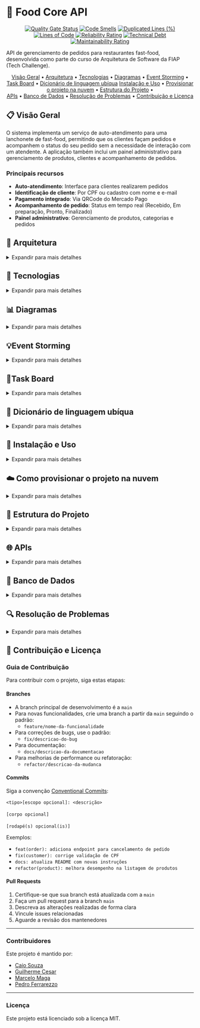 # 🍔 Food Core API

<div align="center">

[![Quality Gate Status](https://sonarcloud.io/api/project_badges/measure?project=FIAP-SOAT-TECH-TEAM_food-core-api&metric=alert_status&token=19e960f56f10089f0c8d262863b33c62a92dbc46)](https://sonarcloud.io/summary/new_code?id=FIAP-SOAT-TECH-TEAM_food-core-api)
[![Code Smells](https://sonarcloud.io/api/project_badges/measure?project=FIAP-SOAT-TECH-TEAM_food-core-api&metric=code_smells&token=19e960f56f10089f0c8d262863b33c62a92dbc46)](https://sonarcloud.io/summary/new_code?id=FIAP-SOAT-TECH-TEAM_food-core-api)
[![Duplicated Lines (%)](https://sonarcloud.io/api/project_badges/measure?project=FIAP-SOAT-TECH-TEAM_food-core-api&metric=duplicated_lines_density&token=19e960f56f10089f0c8d262863b33c62a92dbc46)](https://sonarcloud.io/summary/new_code?id=FIAP-SOAT-TECH-TEAM_food-core-api)
[![Lines of Code](https://sonarcloud.io/api/project_badges/measure?project=FIAP-SOAT-TECH-TEAM_food-core-api&metric=ncloc&token=19e960f56f10089f0c8d262863b33c62a92dbc46)](https://sonarcloud.io/summary/new_code?id=FIAP-SOAT-TECH-TEAM_food-core-api)
[![Reliability Rating](https://sonarcloud.io/api/project_badges/measure?project=FIAP-SOAT-TECH-TEAM_food-core-api&metric=reliability_rating&token=19e960f56f10089f0c8d262863b33c62a92dbc46)](https://sonarcloud.io/summary/new_code?id=FIAP-SOAT-TECH-TEAM_food-core-api)
[![Technical Debt](https://sonarcloud.io/api/project_badges/measure?project=FIAP-SOAT-TECH-TEAM_food-core-api&metric=sqale_index&token=19e960f56f10089f0c8d262863b33c62a92dbc46)](https://sonarcloud.io/summary/new_code?id=FIAP-SOAT-TECH-TEAM_food-core-api)
[![Maintainability Rating](https://sonarcloud.io/api/project_badges/measure?project=FIAP-SOAT-TECH-TEAM_food-core-api&metric=sqale_rating&token=19e960f56f10089f0c8d262863b33c62a92dbc46)](https://sonarcloud.io/summary/new_code?id=FIAP-SOAT-TECH-TEAM_food-core-api)
</div>

API de gerenciamento de pedidos para restaurantes fast-food, desenvolvida como parte do curso de Arquitetura de Software
da FIAP (Tech Challenge).

<div align="center">
  <a href="#visao-geral">Visão Geral</a> •
  <a href="#arquitetura">Arquitetura</a> •
  <a href="#tecnologias">Tecnologias</a> •
  <a href="#diagramas">Diagramas</a> •
  <a href="#eventstorming">Event Storming</a> •
  <a href="#taskboard">Task Board</a> •
  <a href="#dicionario">Dicionário de linguagem ubíqua</a>
  <a href="#instalacao-e-uso">Instalação e Uso</a> •
  <a href="#provisionamento-na-nuvem">Provisionar o projeto na nuvem</a> •
  <a href="#estrutura-do-projeto">Estrutura do Projeto</a> • <br/>
  <a href="#apis">APIs</a> •
  <a href="#banco-de-dados">Banco de Dados</a> •
  <a href="#resolucao-de-problemas">Resolução de Problemas</a> •
  <a href="#contribuicao-e-licenca">Contribuição e Licença</a>
</div>

<h2 id="visao-geral">📋 Visão Geral</h2>

O sistema implementa um serviço de auto-atendimento para uma lanchonete de fast-food, permitindo que os clientes façam
pedidos e acompanhem o status do seu pedido sem a necessidade de interação com um atendente. A aplicação também inclui
um painel administrativo para gerenciamento de produtos, clientes e acompanhamento de pedidos.

### Principais recursos

- **Auto-atendimento**: Interface para clientes realizarem pedidos
- **Identificação de cliente**: Por CPF ou cadastro com nome e e-mail
- **Pagamento integrado**: Via QRCode do Mercado Pago
- **Acompanhamento de pedido**: Status em tempo real (Recebido, Em preparação, Pronto, Finalizado)
- **Painel administrativo**: Gerenciamento de produtos, categorias e pedidos

## 🧱 Arquitetura

<details>
<summary>Expandir para mais detalhes</summary>

Este projeto segue os princípios da **Arquitetura Limpa (Clean Architecture)** com o objetivo de manter um core de negócio independente, purista e facilmente testável. O desenho modular segue uma separação clara de responsabilidades entre camadas, respeitando dependências unidirecionais e regras de isolamento.

### 🎯 Princípios Adotados

- O **core** (domain, application e interface adapters) **não possui dependências de frameworks**
- O uso de bibliotecas externas (como Spring, MapStruct ou JPA) está **restrito à infraestrutura**
- Todas as interfaces de entrada e saída são representadas por **portas (interfaces)** no core
- O fluxo é baseado em **casos de uso (UseCases)** acionados por adaptadores de interface
- As comunicações são feitas por **gateways**, permitindo **inversão de dependência**
- A arquitetura permite **extração futura para microsserviços**, sem acoplamento com tecnologias específicas

---

### 📐 Diagrama de Fluxo

![Diagrama de Fluxo](docs/diagrams/user-flowchart.svg)

### Monolito Modular (Spring Modulith)

A aplicação é estruturada como um monolito modular usando Spring Modulith, com contextos limitados (bounded contexts)
bem definidos para cada domínio de negócio:

![Diagrama Monolito Modular](docs/diagrams/monolito-modular.svg)

Cada módulo:

- É autocontido, com seus próprios adaptadores, portas e domínio
- Comunica-se com outros módulos através de eventos de domínio
- Pode ser extraído como um serviço independente no futuro

### Eventos de Domínio

O sistema utiliza eventos de domínio assíncronos entre módulos, permitindo:

- Comunicação desacoplada
- Notificações entre contextos limitados
- Fácil migração para uma arquitetura distribuída no futuro

</details>

<h2 id="tecnologias">🔧 Tecnologias</h2>

<details>
<summary>Expandir para mais detalhes</summary>

### Backend

- **Java 21**: Linguagem principal
- **Spring Boot 3.4**: Framework base
- **Spring Modulith**: Para organização modular da aplicação
- **Spring Data JPA**: Persistência e acesso a dados
- **Spring Security**: Segurança e autenticação
- **MapStruct**: Mapeamento entre DTOs e entidades
- **Lombok**: Redução de código boilerplate

### Banco de Dados

- **PostgreSQL**: Banco de dados relacional principal
- **Liquibase**: Migrações de banco de dados

### Infraestrutura & Observabilidade

- **Docker**: Containerização
- **Docker Compose**: Orquestração de containers
- **Kubernetes (AKS)**: Orquestração de containers em produção
- **Terraform**: Provisionamento de infraestrutura como código
- **Gradle**: Gerenciamento de dependências e builds
- **SonarQube/SonarCloud**: Análise estática de código
- **Azure DevOps**: Armazenamento de imagens com o Azure Blob Storage
- **GitHub Actions**: CI/CD
- **Swagger/OpenAPI**: Documentação de API

### Integração

- **Mercado Pago API**: Processamento de pagamentos

</details>

<h2 id="diagramas">📊 Diagramas</h2>

<details>
<summary>Expandir para mais detalhes</summary>

### Modelo de Domínio

![Diagrama Modelo de Domínio](docs/diagrams/domain-model.svg)


### Fluxo de Realização do Pedido e Pagamento 

![Diagrama criação de pedido](docs/diagrams/order-created.svg)

### Fluxo de Preparação e Entrega do Pedido (Event Storming)

![Diagrama preparação de pedido](docs/diagrams/order-preparing.svg)

### Fluxo de compra e pagamento (Event Storming) 
![Diagrama compra e pagamento](docs/diagrams/order-payment.png)

### Infraestrutura como Código (Terraform) 

![Terraform](docs/diagrams/terraform.png)

### Kubernetes 
![Kubernetes](docs/diagrams/kubernetsDiagram.png)




</details>

<h2 id="eventstorming"> 💡Event Storming</h2>
<details>
<summary>Expandir para mais detalhes</summary>

### Event Storming Miro

- https://miro.com/app/board/uXjVIAFD_zg=/?share_link_id=933422566141

![image](https://github.com/user-attachments/assets/1c5261a3-60ab-45de-ae4c-86b3afe28db9)
![image](https://github.com/user-attachments/assets/29611638-e684-4244-b3b6-6ae19e725bc4)
</details>


<h2 id="taskboard"> 📌Task Board</h2>
<details>
<summary>Expandir para mais detalhes</summary>

### Board de tarefas Linear App

![image](https://github.com/user-attachments/assets/0c1a5e19-aae3-4270-84ad-64c67daf64b9)
</details>

<h2 id="dicionario">📖 Dicionário de linguagem ubíqua</h2>
<details>
<summary>Expandir para mais detalhes</summary>

### Termos essenciais para a aplicação

- **Admin (Administrador)**
  Usuário com privilégios elevados, responsável pela gestão de usuários, permissões e configurações do sistema.

- **Adquirente**
  Instituição financeira responsável por processar transações de pagamento do sistema. No nosso caso, a adquirente é
  representada pela integração com o [Mercado Pago](https://www.mercadopago.com.br).

- **Authentication (Autenticação)**
  Processo de validação da identidade de um usuário por meio de login.

- **Authorization (Autorização)**
  Controle de acesso baseado em permissões e papéis (roles). Exemplo: apenas administradores podem listar todos os
  usuários.

- **Catalog (Catálogo de Produtos)**
  Conjunto organizado dos produtos disponíveis para seleção e montagem de pedidos.

- **Category (Categoria)**
  Classificação dos produtos por tipo (ex.: lanches, bebidas, sobremesas).

- **Combo**
  Conjunto personalizado por um cliente, composto por: lanche, acompanhamento, bebida e sobremesa.

- **Customer (Cliente)**
  Pessoa que realiza um pedido no sistema. Pode se identificar com CPF, cadastrar nome/e-mail ou seguir como convidado (
  guest).

- **Guest (Convidado)**
  Cliente que realiza um pedido sem se identificar ou criar conta. Atua como usuário temporário.

- **Mercado Pago Integration (Integração com Mercado Pago)**
  Serviço externo utilizado para processar pagamentos eletrônicos dos pedidos.

- **Order (Pedido)**
  Conjunto de itens selecionados por um cliente para consumo. Pode incluir um ou mais combos.

- **Order Item (Item do Pedido)**
  Produto específico dentro de um pedido. Pode ser parte de um combo ou avulso.

- **Payment (Pagamento)**
  Etapa posterior à finalização do pedido. Utiliza integração com o Mercado Pago para processar as transações
  financeiras.

- **Expiração (Pagamento)**
  Tempo de expiração para pagamento de QrCode gerado pelo adquirente. Por padrão, 30 minutos, após esgotar o tempo o
  pedido relacionado é cancelado.

- **Product (Produto)**
  Qualquer item disponível para venda, como lanches, bebidas, sobremesas ou acompanhamentos.

- **Role (Papel)**
  Função atribuída a um usuário. Define suas permissões de acesso no sistema (ex.: ADMIN, ATENDENTE, GUEST).

- **Status do Pedido**
  Representa o estado atual de um pedido. Exemplos: *Em preparação*, *Pronto*, *Entregue*, *Cancelado*.

- **Stock (Estoque)**
  Representa a quantidade disponível de cada produto no sistema.

- **TID (Transaction ID)**
  Identificador único de uma transação na adquirente, fornecido após o pagamento.

- **User (Usuário)**
  Pessoa autenticada no sistema. Pode possuir diferentes papéis, como ADMIN, ATENDENTE ou GUEST.

</details>

<h2 id="instalacao-e-uso">🚀 Instalação e Uso</h2>

<details>
<summary>Expandir para mais detalhes</summary>

### Requisitos

- Docker e Docker Compose
- Ngrok (para testes locais de webhook)
- JDK 21+
- Gradle 8.0+

### Script Centralizador `food`

O projeto utiliza um script centralizador `food` para gerenciar todas as operações:

```bash
./food [comando] [opções]
```

#### Comandos Principais

| Comando       | Descrição                                           |
|---------------|-----------------------------------------------------|
| `start:all`   | Inicia toda a infraestrutura e a aplicação          |
| `start:infra` | Inicia apenas a infraestrutura (banco)              |
| `start:app`   | Inicia apenas a aplicação                           |
| `stop:all`    | Para todos os serviços                              |
| `stop:infra`  | Para apenas a infraestrutura                        |
| `stop:app`    | Para apenas a aplicação                             |
| `restart:all` | Reinicia todos os serviços                          |
| `restart:app` | Reinicia apenas a aplicação                         |
| `db:up`       | Aplica migrações do banco de dados                  |
| `db:reset`    | Reseta o banco de dados                             |
| `logs`        | Exibe logs dos containers                           |
| `logs:app`    | Exibe logs apenas da aplicação                      |
| `logs:db`     | Exibe logs apenas do banco de dados                 |
| `status`      | Exibe status dos containers                         |
| `clean`       | Remove containers, imagens e volumes não utilizados |
| `help`        | Exibe a mensagem de ajuda                           |

#### Opções

- `--build`, `-b`: Reconstrói as imagens antes de iniciar
- `--force`, `-f`: Força a execução sem confirmação

### Iniciando o Ambiente do Zero

```bash
# Clone o repositório
git clone https://github.com/soat-fiap/food-core-api.git
cd food-core-api

# Tornar o script principal executável
chmod +x food

# Iniciar infraestrutura (banco, adminer)
./food start:infra

# Resetar e configurar o banco de dados
./food db:reset

# Iniciar a aplicação
./food start:app --build

# Ou iniciar tudo de uma vez
./food start:all --build
```

### 🛠️ Como configurar o ambiente local com Ngrok

Para que sua aplicação local receba os webhooks de forma funcional (especialmente em endpoints que estão em `localhost`), é necessário utilizar o [Ngrok](https://ngrok.com/).

### ⚙️ Passo a passo para configurar o Ngrok

1. **Baixe o Ngrok:**
    - Acesse: [https://ngrok.com/download](https://ngrok.com/download) e faça o download de acordo com seu sistema operacional.

2. **Instale e autentique o Ngrok (apenas na primeira vez):**
   ```bash
   ngrok config add-authtoken SEU_TOKEN_DO_NGROK

3. **Exponha a porta da aplicação (ex: 8085):**
   ```bash
   ngrok http 8085
   ```

4. **Copie o link gerado:**
    - O Ngrok irá gerar uma URL do tipo `https://abc123.ngrok.io` que redireciona para `http://localhost:8085`.

5. **Atualize o application.properties:**
    - No arquivo `application.properties`, adicione a URL do Ngrok como base para os webhooks:
   ```properties
   mercado-pago.notification-url=https://abc123.ngrok.io/api/payments/webhook
   ```
   Se quiser, você pode definir a URL do Ngrok como variável de ambiente:
   ```bash
    export MERCADO_PAGO_NOTIFICATION_URL=https://sua-url-do-ngrok.ngrok.io/api/payments/webhook
    ```

### Acessando a Aplicação

- **API**: <http://localhost/api>
- **Swagger/OpenAPI**: <http://localhost/api/swagger-ui.html>
- **Adminer (gerenciador de banco de dados)**: <http://localhost:8081>
    - Sistema: PostgreSQL
    - Servidor: db
    - Usuário: postgres
    - Senha: postgres
    - Banco: fastfood

### Ambientes e Dados de Seed

O projeto suporta diferentes ambientes com diferentes conjuntos de dados:

- **Produção (perfil: prod)**: Apenas dados essenciais
- **Desenvolvimento (perfil: dev/local)**: Dados essenciais + dados adicionais para testes

Para executar a aplicação em modo de desenvolvimento:

```bash
# Usando variável de ambiente SPRING_PROFILES_ACTIVE
SPRING_PROFILES_ACTIVE=dev ./gradlew bootRun

# Ou usando parâmetro na linha de comando
./gradlew bootRun --args='--spring.profiles.active=local'
```


### Testando a Aplicação (Fluxo de compra 🛒)

Para realizar um fluxo de compra na aplicação, você pode seguir os passos abaixo:

1. **Criar Usuário** (Opcional):
   - Você pode se identificar criando um usuário ou seguir como um convidado:
   ```http
   POST /users
   Content-Type: application/json
   {
     "guest": false,
     "name": "João da Silva",
     "username": "Jão3",
     "email": "joao@example.com",
     "password": "batata123",
	 "document": "929.924.370-00"
   }
    ```
   - Caso você envie o payload vazio, com o campo `guest` como `true` ou até mesmo sem informar email ou CPF, o usuário será criado como convidado
   - Reenviar o mesmo payload irá retornar o usuário já existente.

2. **Realizar Pedido**:
   - Crie um pedido com os produtos disponíveis:
   ```http
   POST /orders
   Content-Type: application/json
   {
     "customerId": 1,
     "items": [
       {
         "productId": 1,
         "quantity": 2
       },
       {
         "productId": 2,
         "quantity": 1
       }
     ]
   }
   ```
   - Se o pedido for criado com sucesso, o status retornado será RECEIVED.

3. **Acessar QrCode para Pagamento**:
   - Após criar o pedido, você receberá o id do pedido que será utilizado nessa rota para gerar o QrCode.
   ```http
    GET /orders/{orderId}/qrCode
    ```
   - Com o retorno, você poderá copiar o valor de qrCode e utiliza-lo no site [QRCode Monkey](https://www.qrcode-monkey.com/) para gerar o QrCode.

4. **Escaneie o QrCode com o aplicativo do Mercado Pago**:
   - Abra o aplicativo do Mercado Pago e escaneie o QrCode gerado.
   - Siga as instruções para concluir o pagamento.
   - Após o pagamento ser efetuado, o Mercado Pago notificará a aplicação via webhook:
   ```http
   POST /payments/webhook
    ```
   - Este webhook atualizará automaticamente o status do pedido para APPROVED. Se o pagamento não for concluído no tempo limite, o status será alterado para CANCELED.


5. **Preparação do Pedido (Admin/Restaurante)**:
   - Logue com o usuário admin.
    ```http
    POST /users/login
    Content-Type: application/json
    {
	  "email": "admin@fastfood.com",
	  "password": "admin123"
    }
    ```
   - Após o login, busque todas os pedidos ativos ou busque seu pedido pelo id dele:
   ```http
    GET /orders/active
    GET /orders/{orderId}
    ```
    - Altere o status para PREPARING quando iniciar a preparação:   
    ```http
    PATCH /orders/{orderId}/status
    Content-Type: application/json
    {
      "status": "PREPARING"
    }
    ```

6. **Finalizar Pedido (Admin/Restaurante)**:
   - Quando o pedido estiver pronto, você poderá finalizar o pedido:
    ```http
    PATCH /orders/{orderId}/status
    Content-Type: application/json
    {
      "status": "READY"
    }
    ```

</details>

<h2 id="provisionar-na-nuvem">☁️ Como provisionar o projeto na nuvem</h2>
<details>
<summary>Expandir para mais detalhes</summary>

Este projeto utiliza **infraestrutura como código** com Terraform para provisionamento no Azure, e Helm para deploy no AKS.

### Requisitos
- **Azure CLI**: Para interagir com o Azure ([instalação](#1-azure-cli))
- **Terraform**: Para provisionamento da infraestrutura ([instalação](#2-terraform))
- **Helm**: Para gerenciar o Kubernetes ([instalação](#3-helm))
- **Kubectl**: Para interagir com o cluster Kubernetes ([instalação](#4-kubectl))
- **Docker**: Para construir e enviar imagens ([instalação](#5-docker))
- **K6**: Para testes de carga ([instalação](#6-k6))

### 🔧 Instalação dos Requisitos

Siga os passos abaixo para instalar as ferramentas necessárias no seu ambiente:

---

#### 1. Azure CLI
```bash
# Windows (via PowerShell)
Invoke-WebRequest -Uri https://aka.ms/installazurecliwindows -OutFile .\AzureCLI.msi; Start-Process msiexec.exe -Wait -ArgumentList '/I AzureCLI.msi /quiet'; rm .\AzureCLI.msi

# macOS (Homebrew)
brew install azure-cli

# Linux (APT)
curl -sL https://aka.ms/InstallAzureCLIDeb | sudo bash

# Verifique a instalação
az --version
```

#### 2. Terraform
```bash
# macOS/Linux
brew tap hashicorp/tap
brew install hashicorp/tap/terraform

# Windows (choco)
choco install terraform

# Verifique a instalação
terraform -v
```

#### 3. Helm
```bash
# macOS
brew install helm

# Windows (choco)
choco install kubernetes-helm

# Linux
curl https://raw.githubusercontent.com/helm/helm/main/scripts/get-helm-3 | bash

# Verifique a instalação
helm version --short
```

#### 4. Kubectl
```bash
# macOS
brew install kubectl

# Windows (choco)
choco install kubernetes-cli

# Linux
curl -LO "https://dl.k8s.io/release/$(curl -s https://dl.k8s.io/release/stable.txt)/bin/linux/amd64/kubectl"
chmod +x kubectl
sudo mv kubectl /usr/local/bin/

# Verifique a instalação
kubectl version --client
```

#### 5. Docker
```bash
# macOS
brew install --cask docker


# Windows
choco install docker-desktop


# Linux
sudo apt-get install docker.io
sudo systemctl start docker
sudo systemctl enable docker

# Verifique a instalação
docker --version
```

#### 6. K6
```bash
# macOS
brew install k6

# Windows (choco)
choco install k6

# Linux (Ubuntu)
sudo apt install gnupg ca-certificates
curl -fsSL https://dl.k6.io/key.gpg | sudo gpg --dearmor -o /usr/share/keyrings/k6-archive-keyring.gpg
echo "deb [signed-by=/usr/share/keyrings/k6-archive-keyring.gpg] https://dl.k6.io/deb stable main" | sudo tee /etc/apt/sources.list.d/k6.list
sudo apt update
sudo apt install k6

# Verifique a instalação
k6 version
```

---

## 🚀 Passo a passo

### 1. Crie uma conta de Armazenamento e um Container no Azure

Essa conta será usada para armazenar o `terraform.tfstate`. Você pode criar isso pelo portal do Azure ou com os comandos CLI abaixo:

```bash
az storage account create --name nomeDaConta --resource-group nomeDoGrupo --location brazilsouth --sku Standard_LRS
az storage container create --account-name nomeDaConta --name tfstate
```

### 2. Crie o arquivo terraform.tfvars
Crie um arquivo `terraform.tfvars` na raiz do projeto com as seguintes variáveis:

```hcl
subscription_id = "SUA_SUBSCRIPTION_ID_AZURE"
```

### 3. Faça login na sua conta Azure
Instale o Azure CLI e faça login na sua conta:

```bash
az login
```

### 4. Execute o Terraform
```bash
terraform init
terraform plan -var-file=terraform.tfvars
terraform apply -var-file=terraform.tfvars
 ```

### 5. Faça build da imagem Docker e dê push para o Docker Hub
```bash
docker build -t seu-usuario/seu-app:tag .
docker push seu-usuario/seu-app:tag
```

### 6. Configure os valores do Helm com os outputs do Terraform
Após executar o Terraform, copie os valores de saída necessários (resource group, IP público, connection string e nome do container do Azure Storage) e atualize o arquivo values.yaml do Helm Chart com essas informações:

```yaml
service.beta.kubernetes.io/azure-load-balancer-resource-group: "SEU_RESOURCE_GROUP"
loadBalancerIP: "SEU_IP_PUBLICO"
connectionString: "SEU_STORAGE_CONNECTION_STRING"
containerName: "SEU_CONTAINER_NAME"
```

Para obter a connection string, pois se trata de um output sensível que não será exibido por default, você pode usar o comando:

```bash
terraform output -raw storage_account_connection_string
```

Você também poderá ver os outros valores com o comando:

```bash
terraform output
```

### 7. Atualize o kubeconfig para se conectar ao novo cluster AKS
```bash
az aks get-credentials --resource-group seu-grupo --name seu-cluster
```

### 8. Empacote e instale o Helm chart
```bash
helm package ./helm
helm install nome-do-release ./helm-chart-0.1.0.tgz -n nome-do-namespace --create-namespace
```

### 9. Execute teste de estresse com K6
```bash
k6 run stress-test.js
```

### ☁️ Resultado 
- Após seguir todos os passos, você terá a aplicação provisionada no Azure AKS, com o banco de dados PostgreSQL configurado e a API acessível via Load Balancer. Você poderá acessar a aplicação através do IP público fornecido pelo Terraform.
- Sua infraestrutura estará da seguinte forma:
## Terraform
![Terraform](docs/diagrams/terraform.png)
## Kubernetes
![Kubernetes](docs/diagrams/kubernetsDiagram.png)

</details>


<h2 id="estrutura-do-projeto">📁 Estrutura do Projeto</h2>

<details>
<summary>Expandir para mais detalhes</summary>

O projeto segue uma estrutura modular organizada por domínios:

```
food-core-api/
│
├── src/
│   ├── main/
│   │   ├── java/com/soat/fiap/food/core/api/
│   │   │   ├── FoodCoreApiApplication.java     # Aplicação principal
│   │   │   │
│   │   │   ├── catalog                         # Módulo responsável pelo catálogo (catálogos, categorias e produtos)
│   │   │   │   ├── core                        # Camada de domínio e aplicação
│   │   │   │   │    ├── application            # Casos de uso e DTOs de entrada
│   │   │   │   │    ├── domain                 # Entidades, VOs, eventos e exceções do domínio
│   │   │   │   │    └── interfaceadapters
│   │   │   │   │        ├── bff                # Camada de interface web (controllers e presenters)
│   │   │   │   │        ├── dto                # DTOs e mapeadores da camada de apresentação
│   │   │   │   │        └── gateways           # Interfaces dos gateways (ports de saída)
│   │   │   │   └── infrastructure              # Implementações técnicas (web, persistência, eventos, configurações)
│   │   │   │
│   │   │   ├── order                           # Módulo responsável pelos pedidos
│   │   │   │     ├── core                      # Lógica de domínio e regras de negócio
│   │   │   │     └── infrastructure            # Implementações de persistência, web e eventos
│   │   │   │ 
│   │   │   ├── payment                         # Módulo responsável pelos pagamentos e integração com Mercado Pago
│   │   │   │   ├── core                        # Casos de uso, entidades, eventos e VOs de pagamento
│   │   │   │   └── infrastructure              # Web, integração externa (Mercado Pago) e persistência
│   │   │   │ 
│   │   │   ├── user                            # Módulo responsável pela gestão de usuários e autenticação
│   │   │   │   ├── core                        # Casos de uso, modelo de domínio e validações
│   │   │   │   └── infrastructure              # Controllers e persistência
│   │   │   ├── shared/                         # Componentes compartilhados
│   │   │   │   ├── core                        # VOs e exceções genéricas
│   │   │   │   ├── interfaceadapters           # Gateways genéricos e DTOs utilitários
│   │   │   │   └── infrastructure              # Configurações globais, autenticação JWT, eventos e storage
│   │   │
│   │   └── resources/
│   │       ├── application.yml                 # Configurações gerais
│   │       ├── application-dev.yml             # Configurações de desenvolvimento
│   │       ├── application-prod.yml            # Configurações de produção
│   │       └── db/changelog/                   # Migrações Liquibase
│   │
│   └── test/                                   # Testes
│
├── docker/                                     # Arquivos Docker
│   ├── Dockerfile
│   ├── docker-compose.yml
│   └── services/                               # Serviços adicionais
│
│
├── kubernetes/
│   └── foodcoreapi/                            # Chart Helm principal da aplicação
│       ├── Chart.yaml                          # Metadata do chart
│       ├── Chart.lock                          # Dependências travadas
│       ├── values.yaml                         # Configurações parametrizáveis do chart
│       └── templates/                          # Templates Helm
│           ├── api/                            # Subcomponentes da API
│           │   ├── adminer/                    # Adminer (gerenciador de DB)
│           │   ├── api/                        # FoodCore API (app principal)
│           │   ├── postgresql/                 # StatefulSet do banco PostgreSQL
│           │   └── namespace.yaml              # Namespace da aplicação
│           ├── common/                         # Componentes reutilizáveis
│           │   ├── ingress/                    # Ingress + ExternalNames
│           │   └── volume/                     # StorageClass
│           └── efk/                            # Stack EFK para logging
│               ├── elasticsearch/              # StatefulSet e ConfigMap
│               ├── fluentd/                    # DaemonSet + RBAC
│               ├── kibana/                     # Interface Kibana
│               └── namespace.yaml
│   
│ 
├── terraform/
│   ├── backend.tf                              # Configuração do backend remoto (ex: Azure Storage para o state)
│   ├── main.tf                                 # Composição dos módulos e recursos
│   ├── provider.tf                             # Configuração do provedor (Azure)
│   ├── outputs.tf                              # Outputs globais da infraestrutura
│   ├── variables.tf                            # Variáveis globais
│   └── modules/                                # Módulos reutilizáveis para recursos Azure
│       ├── aks/                                # Criação do cluster AKS (Kubernetes)
│       ├── blob/                               # Storage Account e Containers
│       ├── public_ip/                          # Endereços IP públicos
│       └── resource_group/                     # Resource Group base do ambiente  
│
├── scripts/                                    # Scripts de gerenciamento
│
├── docs/                                       # Documentação
│
├── food                                        # Script centralizador
└── README.md                                   # Este arquivo
```


### 🧱 Estrutura Modular (Clean Architecture)

Cada módulo (ex: `catalog`, `order`, `payment`, etc.) segue a mesma estrutura padrão, baseada nos princípios da Clean Architecture, com separação clara entre regras de negócio, adaptação e infraestrutura.

```
módulo/                                 # Módulo da aplicação (ex: catalog)
├── core/                               # Camada de domínio e aplicação (Core Business Rules)
│   ├── application/                    # Camada de aplicação (Application Business Rules)
│   │   ├── inputs/                     # DTOs de entrada para casos de uso
│   │   │   └── mappers/                # Mapeadores Input -> Domínio
│   │   └── usecases/                   # Casos de uso (Application Business Rules)
│   ├── domain/                         # Camada de domínio (Domain Business Rules)
│   │   ├── model/                      # Entidades de domínio 
│   │   ├── events/                     # Eventos de domínio
│   │   ├── exceptions/                 # Exceções de domínio
│   │   └── vo/                         # Objetos de valor
│   └── interfaceadapters/              # Camada de adaptação (Interface Adapters)
│       ├── bff/                        # Camada de interface web (BFF - Backend for Frontend)
│       │   └── controller/web/api      # Controllers REST (BFF)           
│       ├── presenter/web/api           # Saídas dos casos de uso (Presenter -> ViewModel)
│       ├── dto/                        # DTOs intermediários
│       │   └── mappers/                # Mapeadores DTO <-> Domínio
│       └── gateways/                   # Interfaces de acesso a recursos externos (ex: repos)
└── infrastructure/                     # Camada de infraestrutura (Frameworks e Drivers)
    ├── common/                         # Fontes genéricas, utilitários
    │   └── source                      # DataSource do módulo
    ├── in/                             # Camada de entrada
    │   ├── event/listener/             # Listeners de eventos internos/externos
    │   └── web/api/controller/         # REST controllers (controllers exposto ao mundo externo)
    │       └── dto/                    # DTOs de entrada/saída (web layer)
    ├── out/                            # Camada de saída para sistemas externos
    │   └── persistence/                # Persistência de dados
    │       └── postgres/               # Implementação específica para PostgreSQL
    │           ├── entity/             # Entidades JPA
    │           ├── mapper/             # Mapper Entity <-> Domain
    │           └── repository/         # Implementações de repositórios
    └── config/                         # Configurações específicas do módulo
```


</details>

<h2 id="apis">🌐 APIs</h2>

<details>
<summary>Expandir para mais detalhes</summary>

O sistema expõe duas interfaces principais de API:

1. **API de Auto-Atendimento**: Para clientes se identificarem, visualizarem produtos e fazerem pedidos
2. **API de Gestão**: Para administradores gerenciarem produtos, categorias e pedidos

### Endpoints Principais

#### Usuários

```
POST /api/users                         # Cadastrar usuário
GET /api/users/{id}                     # Obter usuário por id
GET /api/users                          # Listar usuários
```

#### Catálogo

```
GET  /api/catalogs                          # Listar todos os catálogos
GET  /api/catalogs/{id}                     # Listar catálogo por ID
POST /api/catalogs                          # Criar catálogo
GET /api/catalogs/{id}/categories           # Listar categorias de um catálogo
POST /api/catalogs/{id}/categories          # Criar categoria no catálogo
GET /api/catalogs/{id}/products             # Listar produtos de uma categoria
POST /api/catalogs/{id}/products            # Criar produto na categoria
GET /api/catalogs/{id}/products/{productId} # Obter produto por ID
```

#### Pedidos

```
POST  /api/orders                        # Criar pedido
PATCH /api/orders/{id}/status            # Atualizar status do pedido
GET   /api/orders/active                 # Listar pedidos ativos
```

#### Pagamentos

```
GET  /api/payments/{orderId}/status     # Obter status do pagamento
GET  /api/payments/{orderId}/qrCode     # Obter informações do QRCode de pagamento
POST /api/payments/webhook              # Webhook de notificação de pagamento
```

Para documentação completa e interativa, consulte o Swagger/OpenAPI disponível em:
<http://localhost:8083/swagger-ui.html>

</details>

<h2 id="banco-de-dados">💾 Banco de Dados</h2>

<details>
<summary>Expandir para mais detalhes</summary>

### Modelo Relacional

O sistema utiliza PostgreSQL como banco de dados principal, com o seguinte esquema:

![Diagrama criação de pedido](docs/diagrams/ER.svg)

### Gerenciamento de Migrações

O projeto utiliza Liquibase para gerenciar migrações de banco de dados, organizadas por módulo:

```
src/main/resources/db/changelog/
├── db.changelog-master.yaml          # Arquivo principal
├── modules/                          # Migrations separadas por módulo
│   ├── order/
│   │   ├── 01-order-tables.sql
│   │   ├── 02-order-indexes.sql
│   │   └── 03-order-seed.sql
│   ├── user/
│   ├── catalog/
│   └── payment/
└── shared/
    └── 00-init-schema.sql
```

As migrações são aplicadas automaticamente durante a inicialização da aplicação, mas também podem ser executadas
manualmente:

```bash
./food db:up     # Aplicar migrações
./food db:reset  # Resetar e recriar o banco de dados
```

### Acesso ao Banco de Dados

Para acessar o banco de dados durante o desenvolvimento, utilize o Adminer disponível em:
<http://localhost:8081>

Credenciais:

- Sistema: PostgreSQL
- Servidor: db
- Usuário: postgres
- Senha: postgres
- Banco: fastfood

</details>

<h2 id="resolucao-de-problemas">🔍 Resolução de Problemas</h2>

<details>
<summary>Expandir para mais detalhes</summary>

### Problemas com o Banco de Dados

Se você encontrar erros ao tentar resetar o banco de dados, como:

```
ERROR: database "fastfood" is being accessed by other users
DETAIL: There are X other sessions using the database.
```

Tente estes passos:

```bash
# 1. Parar todos os serviços
./food stop:all

# 2. Limpar recursos Docker não utilizados
./food clean --force

# 3. Iniciar apenas a infraestrutura
./food start:infra

# 4. Tentar o reset novamente
./food db:reset --force
```

### Erros do Liquibase

Se você encontrar erros de validação do Liquibase como:

```
Validation Failed:
     changesets check sum
     changesets had duplicate identifiers
```

Existem duas abordagens:

1. **Limpar completamente o banco de dados:**

```bash
# Parar todos os serviços
./food stop:all

# Limpar recursos
./food clean --force

# Iniciar tudo novamente
./food start:all --build
```

2. **Atualizar a tabela DATABASECHANGELOG (para desenvolvedores):**

```sql
-- Conecte-se ao banco via Adminer e execute:
DELETE FROM DATABASECHANGELOG
WHERE filename = 'db/changelog/modules/product/03-product-seed.sql';

-- Aplique as migrações novamente
./food db:up
```

### Problemas com o Docker

Se o Docker travar ou apresentar problemas:

```bash
# Reinicie o Docker Desktop
# Em seguida, reinicie a infraestrutura
./food restart:all --build
```

### Porta em Uso

Se alguma porta estiver em uso (como 8080, 8081, 8082, 8083, 5432, 6379):

1. Identifique o processo usando a porta:

   ```bash
   lsof -i :<número-da-porta>
   ```

2. Encerre o processo ou altere a porta no arquivo `docker/docker-compose.yml`

</details>

<h2 id="contribuicao-e-licenca">🙏 Contribuição e Licença</h2>

### Guia de Contribuição

Para contribuir com o projeto, siga estas etapas:

#### Branches

- A branch principal de desenvolvimento é a `main`
- Para novas funcionalidades, crie uma branch a partir da `main` seguindo o padrão:
    - `feature/nome-da-funcionalidade`
- Para correções de bugs, use o padrão:
    - `fix/descricao-do-bug`
- Para documentação:
    - `docs/descricao-da-documentacao`
- Para melhorias de performance ou refatoração:
    - `refactor/descricao-da-mudanca`

#### Commits

Siga a convenção [Conventional Commits](https://www.conventionalcommits.org/):

```
<tipo>[escopo opcional]: <descrição>

[corpo opcional]

[rodapé(s) opcional(is)]
```

Exemplos:

- `feat(order): adiciona endpoint para cancelamento de pedido`
- `fix(customer): corrige validação de CPF`
- `docs: atualiza README com novas instruções`
- `refactor(product): melhora desempenho na listagem de produtos`

#### Pull Requests

1. Certifique-se que sua branch está atualizada com a `main`
2. Faça um pull request para a branch `main`
3. Descreva as alterações realizadas de forma clara
4. Vincule issues relacionadas
5. Aguarde a revisão dos mantenedores

---

### Contribuidores

Este projeto é mantido por:

- [Caio Souza](https://github.com/caiuzu)
- [Guilherme Cesar](https://github.com/QuatroQuatros)
- [Marcelo Maga](https://github.com/marcelo-maga)
- [Pedro Ferrarezzo](https://github.com/pedroferrarezzo)

---

### Licença

Este projeto está licenciado sob a licença MIT.
